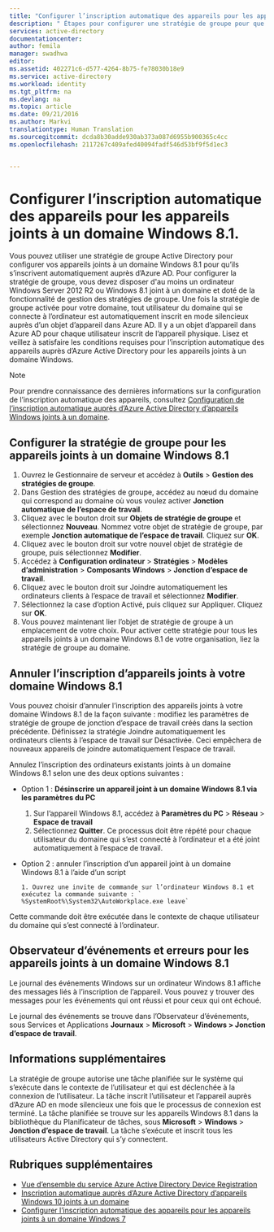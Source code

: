 ```yaml
---
title: "Configurer l’inscription automatique des appareils pour les appareils joints à un domaine Windows 8.1| Microsoft Docs"
description: " Étapes pour configurer une stratégie de groupe pour que les appareils joints à un domaine Windows 8.1 s’inscrivent automatiquement auprès d’Azure AD. "
services: active-directory
documentationcenter: 
author: femila
manager: swadhwa
editor: 
ms.assetid: 402271c6-d577-4264-8b75-fe78030b18e9
ms.service: active-directory
ms.workload: identity
ms.tgt_pltfrm: na
ms.devlang: na
ms.topic: article
ms.date: 09/21/2016
ms.author: Markvi
translationtype: Human Translation
ms.sourcegitcommit: dcda8b30adde930ab373a087d6955b900365c4cc
ms.openlocfilehash: 2117267c409afed40094fadf546d53bf9f5d1ec3


---
```

# <a name="configure-automatic-device-registration-for-windows-81-domain-joined-devices"></a>Configurer l’inscription automatique des appareils pour les appareils joints à un domaine Windows 8.1.
Vous pouvez utiliser une stratégie de groupe Active Directory pour configurer vos appareils joints à un domaine Windows 8.1 pour qu’ils s’inscrivent automatiquement auprès d’Azure AD. Pour configurer la stratégie de groupe, vous devez disposer d'au moins un ordinateur Windows Server 2012 R2 ou Windows 8.1 joint à un domaine et doté de la fonctionnalité de gestion des stratégies de groupe. Une fois la stratégie de groupe activée pour votre domaine, tout utilisateur du domaine qui se connecte à l’ordinateur est automatiquement inscrit en mode silencieux auprès d’un objet d’appareil dans Azure AD. Il y a un objet d’appareil dans Azure AD pour chaque utilisateur inscrit de l’appareil physique. Lisez et veillez à satisfaire les conditions requises pour l’inscription automatique des appareils auprès d’Azure Active Directory pour les appareils joints à un domaine Windows.

> [!NOTE]
> Pour prendre connaissance des dernières informations sur la configuration de l’inscription automatique des appareils, consultez [Configuration de l’inscription automatique auprès d’Azure Active Directory d’appareils Windows joints à un domaine](active-directory-conditional-access-automatic-device-registration-setup.md).
> 
> 

## <a name="configure-the-group-policy-for-your-windows-81-domain-joined-devices"></a>Configurer la stratégie de groupe pour les appareils joints à un domaine Windows 8.1
1. Ouvrez le Gestionnaire de serveur et accédez à **Outils** > **Gestion des stratégies de groupe**.
2. Dans Gestion des stratégies de groupe, accédez au nœud du domaine qui correspond au domaine où vous voulez activer **Jonction automatique de l’espace de travail**.
3. Cliquez avec le bouton droit sur **Objets de stratégie de groupe** et sélectionnez **Nouveau**. Nommez votre objet de stratégie de groupe, par exemple **Jonction automatique de l’espace de travail**. Cliquez sur **OK**.
4. Cliquez avec le bouton droit sur votre nouvel objet de stratégie de groupe, puis sélectionnez **Modifier**.
5. Accédez à **Configuration ordinateur** > **Stratégies** > **Modèles d’administration** > **Composants Windows** > **Jonction d’espace de travail**.
6. Cliquez avec le bouton droit sur Joindre automatiquement les ordinateurs clients à l’espace de travail et sélectionnez **Modifier**.
7. Sélectionnez la case d’option Activé, puis cliquez sur Appliquer. Cliquez sur **OK**.
8. Vous pouvez maintenant lier l’objet de stratégie de groupe à un emplacement de votre choix. Pour activer cette stratégie pour tous les appareils joints à un domaine Windows 8.1 de votre organisation, liez la stratégie de groupe au domaine.

## <a name="unregistering-your-windows-81-domain-joined-devices"></a>Annuler l’inscription d’appareils joints à votre domaine Windows 8.1
Vous pouvez choisir d’annuler l’inscription des appareils joints à votre domaine Windows 8.1 de la façon suivante : modifiez les paramètres de stratégie de groupe de jonction d’espace de travail créés dans la section précédente. Définissez la stratégie Joindre automatiquement les ordinateurs clients à l’espace de travail sur Désactivée. Ceci empêchera de nouveaux appareils de joindre automatiquement l’espace de travail.

Annulez l’inscription des ordinateurs existants joints à un domaine Windows 8.1 selon une des deux options suivantes :

* Option 1 : **Désinscrire un appareil joint à un domaine Windows 8.1 via les paramètres du PC**
  
  1. Sur l’appareil Windows 8.1, accédez à **Paramètres du PC** > **Réseau** > **Espace de travail**
  2. Sélectionnez **Quitter**.
     Ce processus doit être répété pour chaque utilisateur du domaine qui s’est connecté à l’ordinateur et a été joint automatiquement à l’espace de travail.
* Option 2 : annuler l’inscription d’un appareil joint à un domaine Windows 8.1 à l’aide d’un script
  
      1. Ouvrez une invite de commande sur l’ordinateur Windows 8.1 et exécutez la commande suivante : ` %SystemRoot%\System32\AutoWorkplace.exe leave`

Cette commande doit être exécutée dans le contexte de chaque utilisateur du domaine qui s’est connecté à l’ordinateur.

## <a name="event-viewer--errors-for-windows-81-domain-joined-devices"></a>Observateur d’événements et erreurs pour les appareils joints à un domaine Windows 8.1
Le journal des événements Windows sur un ordinateur Windows 8.1 affiche des messages liés à l’inscription de l’appareil. Vous pouvez y trouver des messages pour les événements qui ont réussi et pour ceux qui ont échoué. 

Le journal des événements se trouve dans l’Observateur d’événements, sous Services et Applications **Journaux** > **Microsoft** > **Windows > Jonction d’espace de travail**.

## <a name="additional-details"></a>Informations supplémentaires
La stratégie de groupe autorise une tâche planifiée sur le système qui s’exécute dans le contexte de l’utilisateur et qui est déclenchée à la connexion de l’utilisateur. La tâche inscrit l’utilisateur et l’appareil auprès d’Azure AD en mode silencieux une fois que le processus de connexion est terminé. La tâche planifiée se trouve sur les appareils Windows 8.1 dans la bibliothèque du Planificateur de tâches, sous **Microsoft** > **Windows** > **Jonction d’espace de travail**. La tâche s’exécute et inscrit tous les utilisateurs Active Directory qui s’y connectent. 

## <a name="additional-topics"></a>Rubriques supplémentaires
* [Vue d’ensemble du service Azure Active Directory Device Registration](active-directory-conditional-access-device-registration-overview.md)
* [Inscription automatique auprès d’Azure Active Directory d’appareils Windows 10 joints à un domaine](active-directory-conditional-access-automatic-device-registration.md)
* [Configurer l’inscription automatique des appareils pour les appareils joints à un domaine Windows 7](active-directory-conditional-access-automatic-device-registration-windows7.md)




<!--HONumber=Dec16_HO4-->


